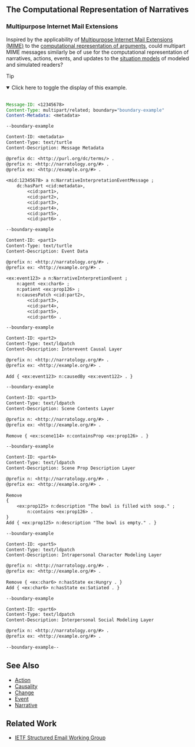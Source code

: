 ## The Computational Representation of Narratives

### Multipurpose Internet Mail Extensions

Inspired by the applicability of [Multipurpose Internet Mail Extensions (MIME)](https://en.wikipedia.org/wiki/MIME) to the [computational representation of arguments](https://github.com/AdamSobieski/Argumentation), could multipart MIME messages similarly be of use for the computational representation of narratives, actions, events, and updates to the [situation models](https://en.wikipedia.org/wiki/Narrative_paradigm#Situation_models) of modeled and simulated readers?

> [!TIP]
> <details open>
> <summary>Click here to toggle the display of this example.</summary>
> <br>
> 
> ```email
> Message-ID: <12345678>
> Content-Type: multipart/related; boundary="boundary-example"
> Content-Metadata: <metadata>
> 
> --boundary-example
> 
> Content-ID: <metadata>
> Content-Type: text/turtle
> Content-Description: Message Metadata
> 
> @prefix dc: <http://purl.org/dc/terms/> .
> @prefix n: <http://narratology.org/#> .
> @prefix ex: <http://example.org/#> .
>  
> <mid:12345678> a n:NarrativeInterpretationEventMessage ;
>     dc:hasPart <cid:metadata>,
>         <cid:part1>,
>         <cid:part2>,
>         <cid:part3>,
>         <cid:part4>,
>         <cid:part5>,
>         <cid:part6> .
>
> --boundary-example
> 
> Content-ID: <part1>
> Content-Type: text/turtle
> Content-Description: Event Data
> 
> @prefix n: <http://narratology.org/#> .
> @prefix ex: <http://example.org/#> .
>  
> <ex:event123> a n:NarrativeInterpretionEvent ;
>     n:agent <ex:char6> ;
>     n:patient <ex:prop126> ;
>     n:causesPatch <cid:part2>,
>         <cid:part3>,
>         <cid:part4>,
>         <cid:part5>,
>         <cid:part6> .
> 
> --boundary-example
> 
> Content-ID: <part2>
> Content-Type: text/ldpatch
> Content-Description: Interevent Causal Layer
> 
> @prefix n: <http://narratology.org/#> .
> @prefix ex: <http://example.org/#> .
>  
> Add { <ex:event123> n:causedBy <ex:event122> . }
> 
> --boundary-example
> 
> Content-ID: <part3>
> Content-Type: text/ldpatch
> Content-Description: Scene Contents Layer
> 
> @prefix n: <http://narratology.org/#> .
> @prefix ex: <http://example.org/#> .
>  
> Remove { <ex:scene114> n:containsProp <ex:prop126> . }
> 
> --boundary-example
> 
> Content-ID: <part4>
> Content-Type: text/ldpatch
> Content-Description: Scene Prop Description Layer
> 
> @prefix n: <http://narratology.org/#> .
> @prefix ex: <http://example.org/#> .
>  
> Remove
> {
>     <ex:prop125> n:description "The bowl is filled with soup." ;
>         n:contains <ex:prop126> .
> }
> Add { <ex:prop125> n:description "The bowl is empty." . }
> 
> --boundary-example
> 
> Content-ID: <part5>
> Content-Type: text/ldpatch
> Content-Description: Intrapersonal Character Modeling Layer
> 
> @prefix n: <http://narratology.org/#> .
> @prefix ex: <http://example.org/#> .
>  
> Remove { <ex:char6> n:hasState ex:Hungry . }
> Add { <ex:char6> n:hasState ex:Satiated . }
> 
> --boundary-example
> 
> Content-ID: <part6>
> Content-Type: text/ldpatch
> Content-Description: Interpersonal Social Modeling Layer
> 
> @prefix n: <http://narratology.org/#> .
> @prefix ex: <http://example.org/#> .
>  
> --boundary-example--
> ```
> </details>

## See Also

* [Action](https://en.wikipedia.org/wiki/Action_(philosophy))
* [Causality](https://en.wikipedia.org/wiki/Causality)
* [Change](https://en.wikipedia.org/wiki/Impermanence)
* [Event](https://en.wikipedia.org/wiki/Event_(philosophy))
* [Narrative](https://en.wikipedia.org/wiki/Narrative)

## Related Work

* [IETF Structured Email Working Group](https://datatracker.ietf.org/group/sml/about/)
